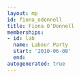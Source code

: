 ```yaml
---
layout: mp
id: fiona_odonnell
title: Fiona O'Donnell
memberships:
- id: lab
  name: Labour Party
  start: '2010-06-08'
  end: 
autogenerated: true
---
```

